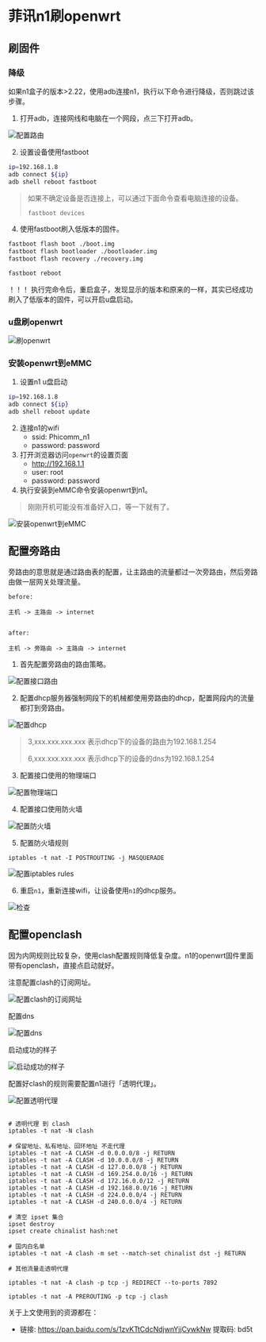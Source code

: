 # 菲讯n1刷openwrt

## 刷固件

### 降级

如果n1盒子的版本>2.22，使用adb连接n1，执行以下命令进行降级，否则跳过该步骤。

1. 打开adb，连接网线和电脑在一个网段，点三下打开adb。

![配置路由](./img/n1/open-adb.png)


2. 设置设备使用fastboot
```sh
ip=192.168.1.8
adb connect ${ip}
adb shell reboot fastboot
```

>
> 如果不确定设备是否连接上，可以通过下面命令查看电脑连接的设备。
> ```sh
> fastboot devices
> ```
>

4. 使用fastboot刷入低版本的固件。

```sh
fastboot flash boot ./boot.img
fastboot flash bootloader ./bootloader.img
fastboot flash recovery ./recovery.img

fastboot reboot
```

！！！ 执行完命令后，重启盒子，发现显示的版本和原来的一样，其实已经成功刷入了低版本的固件，可以开启u盘启动。

### u盘刷openwrt

![刷openwrt](./img/n1/u.png)


### 安装openwrt到eMMC

1. 设置n1 u盘启动

```sh
ip=192.168.1.8
adb connect ${ip}
adb shell reboot update
```

2. 连接n1的wifi
   * ssid: Phicomm_n1
   * password: password
3. 打开浏览器访问`openwrt`的设置页面
   * http://192.168.1.1 
   * user: root 
   * password: password 
4. 执行安装到eMMC命令安装openwrt到n1。

> 刚刚开机可能没有准备好入口，等一下就有了。

![安装openwrt到eMMC](./img/n1/install.png)


## 配置旁路由

旁路由的意思就是通过路由表的配置，让主路由的流量都过一次旁路由，然后旁路由做一层网关处理流量。

```text
before:

主机 -> 主路由 -> internet


after:

主机 -> 旁路由 -> 主路由 -> internet
```

1. 首先配置旁路由的路由策略。

![配置接口路由](./img/n1/interface.png)

2. 配置dhcp服务器强制网段下的机械都使用旁路由的dhcp，配置网段内的流量都打到旁路由。


![配置dhcp](./img/n1/dhcp.png)

> 3,xxx.xxx.xxx.xxx 表示dhcp下的设备的路由为192.168.1.254
> 
> 6,xxx.xxx.xxx.xxx 表示dhcp下的设备的dns为192.168.1.254

3. 配置接口使用的物理端口

![配置物理端口](./img/n1/eth.png)

4. 配置接口使用防火墙

![配置防火墙](./img/n1/iptables.png)

5. 配置防火墙规则


```text
iptables -t nat -I POSTROUTING -j MASQUERADE
```

![配置iptables rules](./img/n1/iptables-rules.png)

6. 重启`n1`，重新连接wifi，让设备使用`n1`的dhcp服务。

![检查](./img/n1/check.png)


## 配置openclash

因为内网规则比较复杂，使用clash配置规则降低复杂度。n1的openwrt固件里面带有openclash，直接点启动就好。

注意配置clash的订阅网址。

![配置clash的订阅网址](./img/n1/config.png)

配置dns

![配置dns](./img/n1/dns.png)

启动成功的样子

![启动成功的样子](./img/n1/success.png)

配置好clash的规则需要配置n1进行「透明代理」。

![配置透明代理](./img/n1/proxy.png)


```text

# 透明代理 到 clash
iptables -t nat -N clash

# 保留地址、私有地址、回环地址 不走代理
iptables -t nat -A CLASH -d 0.0.0.0/8 -j RETURN
iptables -t nat -A CLASH -d 10.0.0.0/8 -j RETURN
iptables -t nat -A CLASH -d 127.0.0.0/8 -j RETURN
iptables -t nat -A CLASH -d 169.254.0.0/16 -j RETURN
iptables -t nat -A CLASH -d 172.16.0.0/12 -j RETURN
iptables -t nat -A CLASH -d 192.168.0.0/16 -j RETURN
iptables -t nat -A CLASH -d 224.0.0.0/4 -j RETURN
iptables -t nat -A CLASH -d 240.0.0.0/4 -j RETURN

# 清空 ipset 集合
ipset destroy
ipset create chinalist hash:net

# 国内白名单
iptables -t nat -A clash -m set --match-set chinalist dst -j RETURN

# 其他流量走透明代理

iptables -t nat -A clash -p tcp -j REDIRECT --to-ports 7892 

iptables -t nat -A PREROUTING -p tcp -j clash
```

关于上文使用到的资源都在：

* 链接: https://pan.baidu.com/s/1zvKTtCdcNdjwnYjjCywkNw 提取码: bd5t